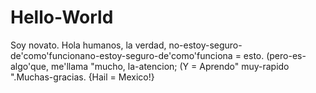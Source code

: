 # Hello-World
Soy novato.
Hola humanos, la verdad, no-estoy-seguro-de'como'funcionano-estoy-seguro-de'como'funciona = esto. (pero-es-algo'que, me'llama "mucho, la-atencion; (Y = Aprendo" muy-rapido ".Muchas-gracias. {Hail = Mexico!}
